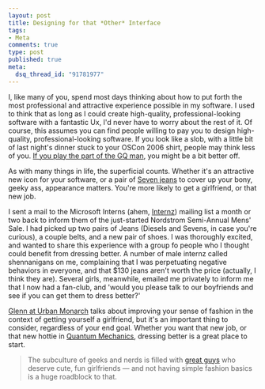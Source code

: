 ```yaml
--- 
layout: post
title: Designing for that *Other* Interface
tags: 
- Meta
comments: true
type: post
published: true
meta: 
  dsq_thread_id: "91781977"
---
```

I, like many of you, spend most days thinking about how to put forth the most professional and attractive experience possible in my software. I used to think that as long as I could create high-quality, professional-looking software with a fantastic Ux, I'd never have to worry about the rest of it. Of course, this assumes you can find people willing to pay you to design high-quality, professional-looking software. If you look like a slob, with a little bit of last night's dinner stuck to your OSCon 2006 shirt, people may think less of you. <a href="http://men.style.com/fashion/trend_report/022306/marine">If you play the part of the GQ man</a>, you might be a bit better off.

  As with many things in life, the superficial counts. Whether it's an attractive new icon for your software, or a pair of <a href="http://www.7forallmankind.com/index2.htm">Seven jeans</a> to cover up your bony, geeky ass, appearance matters. You're more likely to get a girlfriend, or that new job.

  I sent a mail to the Microsoft Interns (ahem, <a href="http://www.internz.org/">Internz</a>) mailing list a month or two back to inform them of the just-started Nordstrom Semi-Annual Mens' Sale. I had picked up two pairs of Jeans (Diesels and Sevens, in case you're curious), a couple belts, and a new pair of shoes. I was thoroughly excited, and wanted to share this experience with a group fo people who I thought could benefit from dressing better. A number of male internz called shennanigans on me, complaining that I was perpetuating negative behaviors in everyone, and that $130 jeans aren't worth the price (actually, I think they are). Several girls, meanwhile, emailed me privately to inform me that I now had a fan-club, and 'would you please talk to our boyfriends and see if you can get them to dress better?'

  <a href="http://www.urbanmonarch.com/fashion-for-geeks-why-bother">Glenn at Urban Monarch</a> talks about improving your sense of fashion in the context of getting yourself a girlfriend, but it's an important thing to consider, regardless of your end goal. Whether you want that new job, or that new hottie in <a href="http://onestop2.umn.edu/courses/tc/courses.jsp?designator=PHYS&submit=Show+the+courses">Quantum Mechanics</a>, dressing better is a great place to start.

  <blockquote>The subculture of geeks and nerds is filled with <a href="http://www.craigslist.org/about/best/sfo/66795671.html">great guys</a> who deserve cute, fun girlfriends &#8212; and not having simple fashion basics is a huge roadblock to that.</blockquote>
